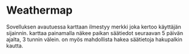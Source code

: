 # Weathermap
 
Sovelluksen avautuessa karttaan ilmestyy merkki joka kertoo käyttäjän sijainnin.
karttaa painamalla näkee paikan säätiedot seuraavan 5 päivän ajalta, 3 tunnin välein.
on myös mahdollista hakea säätietoja hakupalkin kautta.
